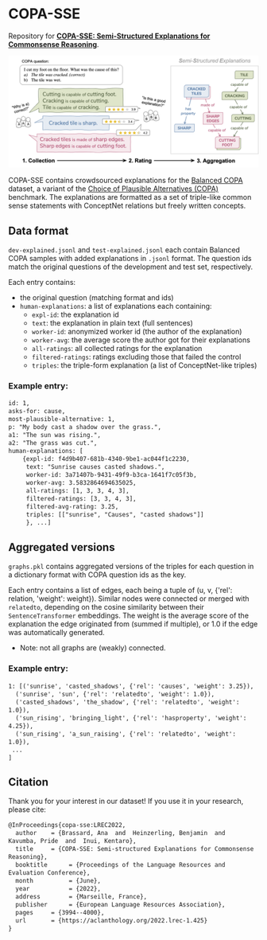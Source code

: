# COPA-SSE
Repository for [**COPA-SSE: Semi-Structured Explanations for Commonsense Reasoning**](https://arxiv.org/abs/2201.06777).


![Crowdsourcing protocol](crowdsourcing_protocol.png)


COPA-SSE contains crowdsourced explanations for the [Balanced COPA](https://balanced-copa.github.io/) dataset, a variant of the [Choice of Plausible Alternatives (COPA)](https://people.ict.usc.edu/~gordon/copa.html) benchmark.
The explanations are formatted as a set of triple-like common sense statements with ConceptNet relations but freely written concepts.


## Data format

`dev-explained.jsonl` and `test-explained.jsonl` each contain Balanced COPA samples with added explanations in `.jsonl` format. The question ids match the original questions of the development and test set, respectively.

Each entry contains:
- the original question (matching format and ids)
- `human-explanations`: a list of explanations each containing:
    - `expl-id`: the explanation id
    - `text`: the explanation in plain text (full sentences)
    - `worker-id`: anonymized worker id (the author of the explanation)   
    - `worker-avg`: the average score the author got for their explanations
    - `all-ratings`: all collected ratings for the explanation
    - `filtered-ratings`: ratings excluding those that failed the control
    - `triples`: the triple-form explanation (a list of ConceptNet-like triples)

### Example entry:
```
id: 1, 
asks-for: cause, 
most-plausible-alternative: 1,
p: "My body cast a shadow over the grass.", 
a1: "The sun was rising.", 
a2: "The grass was cut.", 
human-explanations: [
    {expl-id: f4d9b407-681b-4340-9be1-ac044f1c2230, 
     text: "Sunrise causes casted shadows.", 
     worker-id: 3a71407b-9431-49f9-b3ca-1641f7c05f3b, 
     worker-avg: 3.5832864694635025, 
     all-ratings: [1, 3, 3, 4, 3], 
     filtered-ratings: [3, 3, 4, 3], 
     filtered-avg-rating: 3.25, 
     triples: [["sunrise", "Causes", "casted shadows"]]
     }, ...]
```

## Aggregated versions

`graphs.pkl` contains aggregated versions of the triples for each question in a dictionary format with COPA question ids as the key.

Each entry contains a list of edges, each being a tuple of (u, v, {'rel': relation, 'weight': weight}). Similar nodes were connected or merged with `relatedto`, depending on the cosine similarity between their `SentenceTransformer` embeddings. The weight is the average score of the explanation the edge originated from (summed if multiple), or 1.0 if the edge was automatically generated.
* Note: not all graphs are (weakly) connected. 


### Example entry:
```
1: [('sunrise', 'casted_shadows', {'rel': 'causes', 'weight': 3.25}),
  ('sunrise', 'sun', {'rel': 'relatedto', 'weight': 1.0}),
  ('casted_shadows', 'the_shadow', {'rel': 'relatedto', 'weight': 1.0}),
  ('sun_rising', 'bringing_light', {'rel': 'hasproperty', 'weight': 4.25}),
  ('sun_rising', 'a_sun_raising', {'rel': 'relatedto', 'weight': 1.0}),
 ...
]
```

## Citation
Thank you for your interest in our dataset! If you use it in your research, please cite:
```
@InProceedings{copa-sse:LREC2022,
  author    = {Brassard, Ana  and  Heinzerling, Benjamin  and  Kavumba, Pride  and  Inui, Kentaro},
  title     = {COPA-SSE: Semi-structured Explanations for Commonsense Reasoning},
  booktitle      = {Proceedings of the Language Resources and Evaluation Conference},
  month          = {June},
  year           = {2022},
  address        = {Marseille, France},
  publisher      = {European Language Resources Association},
  pages     = {3994--4000},
  url       = {https://aclanthology.org/2022.lrec-1.425}
}

```
